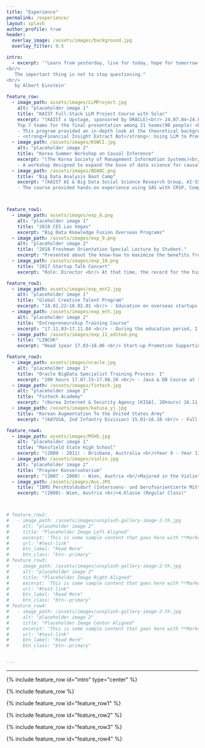 ```yaml
---  
title: "Experience"
permalink: /experience/
layout: splash
author_profile: true
header:
  overlay_image: /assets/images/background.jpg
  overlay_filter: 0.5

intro:
  - excerpt: '"Learn from yesterday, live for today, hope for tomorrow.
<br/>
   The important thing is not to stop questioning."  
<br/>
   by Albert Einstein'

feature_row:
  - image_path: assets/images/LLMProject.jpg
    alt: "placeholder image 1"
    title: "KAIST Full-Stack LLM Project Course with Solar"
    excerpt: "(KAIST x Upstage, sponsored by ORACLE)<br/> 24.07.04~24.07.06 <br/>
    Top 7 teams for the final presentation among 21 teams(90 people) <br/>
    - This program provided an in-depth look at the theoretical background and practical application of Large Language Models (LLM). Additionally, it provided insight into the development potential and utilization of LLM through the latest research trends and case studies.<br/>
    - <strong>Financial Insight Extract Bot</strong>: Using LLM to Predict Earnings Increases or Decreases" 
  - image_path: /assets/images/KSWCI.jpg
    alt: "placeholder image 2"
    title: "Korea Summer Workshop on Causal Inference"
    excerpt: "(The Korea Society of Management Information Systems)<br/> 24.06.13~24.06.28 <br/>
    - A workshop designed to expand the base of data science for causal inference and decision making."
  - image_path: /assets/images/BDABC.png
    title: "Big Data Analysis Boot Camp"
    excerpt: "(KAIST AI & Big Data Social Science Research Group, AI-SSRG)<br/> 23.02.06~23.02.13 <br/>
    - The course provided hands-on experience using SAS with CRSP, Computstat, and the UNIX-based operating system at WRDS."



feature_row1:
  - image_path: assets/images/exp_8.png
    alt: "placeholder image 1"
    title: "2018 CES Las Vegas"
    excerpt: "Big Data Knowledge Fusion Overseas Programs" 
  - image_path: /assets/images/exp_9.png
    alt: "placeholder image 2"
    title: "2018 Freshman Orientation Special Lecture by Student."
    excerpt: "Presented about the know-how to maximize the benefits from the university."
  - image_path: /assets/images/exp_10.png
    title: "2017 Startup Talk Concert"
    excerpt: "Role: Director <br/> At that time, the record for the highest number of participating students in a student-led event."

feature_row2:
  - image_path: assets/images/exp_ent2.jpg
    alt: "placeholder image 1"
    title: "Global Creative Talent Program"
    excerpt: "18.01.22~18.02.01 <br/> - Education on overseas startups in general, visiting companies located in Shenzhen and Hong Kong, China."
  - image_path: /assets/images/exp_ent.jpg
    alt: "placeholder image 2"
    title: "Entrepreneurship Training Course"
    excerpt: "17.11.03~17.11.04 <br/> - During the education period, I attended lectures related to entrepreneurship while participating in programs such as startup idea mentoring, business plan writing, and competitions."
  - image_path: /assets/images/exp_11_edited.png
    title: "LINCUK"
    excerpt: "Head 1year 17.03~18.06 <br/> Start-up Promotion Supporting Group <br/> -We conducted interviews with the CEOs of the startups and provided know-how and promotion of the startups to students through multiple SNS channels. <a href='https://www.facebook.com/LINCUK0/'>LINK</a>"

feature_row3:
  - image_path: assets/images/oracle.jpg
    alt: "placeholder image 1"
    title: "Oracle BigData Specialist Training Process- I"
    excerpt: "200 hours 17.07.15~17.08.26 <br/> - Java & DB Course at the Oracle workforce Development Class"
  - image_path: /assets/images/fintech.jpg
    alt: "placeholder image 2"
    title: "Fintech Academy"
    excerpt: "(Korea Internet & Security Agency [KISA], 28hours) 16.11.08~16.11.11 <br/> - Block-Chain and Financial Technology"
  - image_path: /assets/images/katusa_yj.jpg
    title: "Korean Augmentation To the United States Army"
    excerpt: "(KATUSA, 2nd Infantry Division) 15.01~16.10 <br/> - Full-time discharged (Orderly Room & Training Room)"

feature_row4:
  - image_path: assets/images/MSHS.jpg
    alt: "placeholder image 1"
    title: "Mansfield State High School"
    excerpt: "(2009 - 2011) - Brisbane, Australia <br/>Year 9 - Year 11 (Regular Class)"
  - image_path: /assets/images/violin.jpg
    alt: "placeholder image 2"
    title: "Prayner Konservatorium"
    excerpt: "(2007 - 2008) - Wien, Austria <br/>Majored in the Violin"
  - image_path: /assets/images/Aus.JPG
    title: "IBMS Perchtoldsdorf (Interssens- und berufsorientierte Mittelschule) "
    excerpt: "(2008)- Wien, Austria <br/>4.Klasse (Regular Class)"



# feature_row2:
#   - image_path: /assets/images/unsplash-gallery-image-2-th.jpg
#     alt: "placeholder image 2"
#     title: "Placeholder Image Left Aligned"
#     excerpt: 'This is some sample content that goes here with **Markdown** formatting. Left aligned with `type="left"`'
#     url: "#test-link"
#     btn_label: "Read More"
#     btn_class: "btn--primary"
# feature_row3:
#   - image_path: /assets/images/unsplash-gallery-image-2-th.jpg
#     alt: "placeholder image 2"
#     title: "Placeholder Image Right Aligned"
#     excerpt: 'This is some sample content that goes here with **Markdown** formatting. Right aligned with `type="right"`'
#     url: "#test-link"
#     btn_label: "Read More"
#     btn_class: "btn--primary"
# feature_row4:
#   - image_path: /assets/images/unsplash-gallery-image-2-th.jpg
#     alt: "placeholder image 2"
#     title: "Placeholder Image Center Aligned"
#     excerpt: 'This is some sample content that goes here with **Markdown** formatting. Centered with `type="center"`'
#     url: "#test-link"
#     btn_label: "Read More"
#     btn_class: "btn--primary"


---
```




---

{% include feature_row id="intro" type="center" %}

{% include feature_row %}

{% include feature_row id="feature_row1" %}

{% include feature_row id="feature_row2" %}

{% include feature_row id="feature_row3" %}

{% include feature_row id="feature_row4" %}

<!--  {% include feature_row id="feature_row2" type="left" %}

 {% include feature_row id="feature_row3" type="right" %}

 {% include feature_row id="feature_row4" type="center" %} -->




